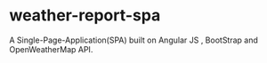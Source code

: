 # weather-report-spa

A Single-Page-Application(SPA) built on Angular JS , BootStrap and OpenWeatherMap API.
